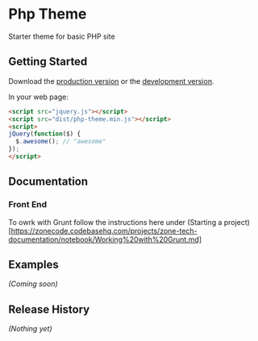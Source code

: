 # Php Theme

Starter theme for basic PHP site

## Getting Started
Download the [production version][min] or the [development version][max].

[min]: https://raw.github.com//php-theme/master/dist/php-theme.min.js
[max]: https://raw.github.com//php-theme/master/dist/php-theme.js

In your web page:

```html
<script src="jquery.js"></script>
<script src="dist/php-theme.min.js"></script>
<script>
jQuery(function($) {
  $.awesome(); // "awesome"
});
</script>
```

## Documentation

### Front End
To owrk with Grunt follow the instructions here under (Starting a project)[https://zonecode.codebasehq.com/projects/zone-tech-documentation/notebook/Working%20with%20Grunt.md]

## Examples
_(Coming soon)_

## Release History
_(Nothing yet)_